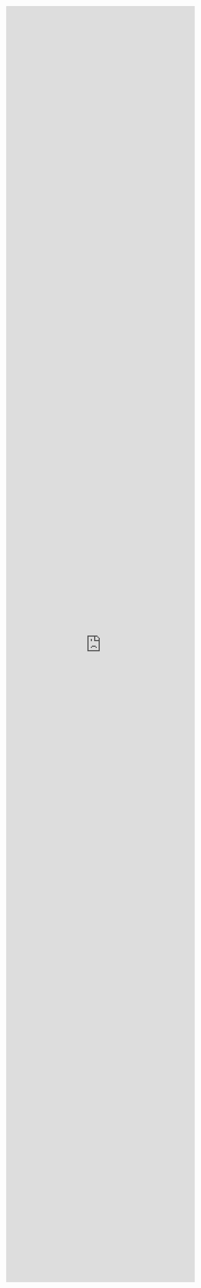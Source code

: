 <div 
  class="columns">
  <div 
    class="column is-12"
    style="height:85vh">
    <iframe 
      src="https://multi-coop.gitlab.io/datami-project/datami-slides-fr/presentation-en.html" 
      width="100%"
      height="100%"
      style="border:1px solid lightgrey;"
      title="slides">
    </iframe>
  </div>
</div>

